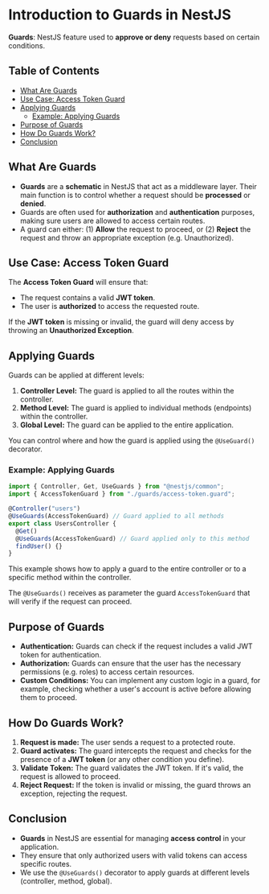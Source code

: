 # Introduction to Guards in NestJS

**Guards**: NestJS feature used to **approve or deny** requests based on certain conditions.

## Table of Contents

- [What Are Guards](#what-are-guards)
- [Use Case: Access Token Guard](#use-case-access-token-guard)
- [Applying Guards](#applying-guards)
  - [Example: Applying Guards](#example-applying-guards)
- [Purpose of Guards](#purpose-of-guards)
- [How Do Guards Work?](#how-do-guards-work)
- [Conclusion](#conclusion)

## What Are Guards

- **Guards** are a **schematic** in NestJS that act as a middleware layer. Their main function is to control whether a request should be **processed** or **denied**.
- Guards are often used for **authorization** and **authentication** purposes, making sure users are allowed to access certain routes.
- A guard can either: (1) **Allow** the request to proceed, or (2) **Reject** the request and throw an appropriate exception (e.g. Unauthorized).

## Use Case: Access Token Guard

The **Access Token Guard** will ensure that:

- The request contains a valid **JWT token**.
- The user is **authorized** to access the requested route.

If the **JWT token** is missing or invalid, the guard will deny access by throwing an **Unauthorized Exception**.

## Applying Guards

Guards can be applied at different levels:

1. **Controller Level:** The guard is applied to all the routes within the controller.
2. **Method Level:** The guard is applied to individual methods (endpoints) within the controller.
3. **Global Level:** The guard can be applied to the entire application.

You can control where and how the guard is applied using the `@UseGuard()` decorator.

### Example: Applying Guards

```ts
import { Controller, Get, UseGuards } from "@nestjs/common";
import { AccessTokenGuard } from "./guards/access-token.guard";

@Controller("users")
@UseGuards(AccessTokenGuard) // Guard applied to all methods
export class UsersController {
  @Get()
  @UseGuards(AccessTokenGuard) // Guard applied only to this method
  findUser() {}
}
```

This example shows how to apply a guard to the entire controller or to a specific method within the controller.

The `@UseGuards()` receives as parameter the guard `AccessTokenGuard` that will verify if the request can proceed.

## Purpose of Guards

- **Authentication:** Guards can check if the request includes a valid JWT token for authentication.
- **Authorization:** Guards can ensure that the user has the necessary permissions (e.g. roles) to access certain resources.
- **Custom Conditions:** You can implement any custom logic in a guard, for example, checking whether a user's account is active before allowing them to proceed.

## How Do Guards Work?

1. **Request is made:** The user sends a request to a protected route.
2. **Guard activates:** The guard intercepts the request and checks for the presence of a **JWT token** (or any other condition you define).
3. **Validate Token:** The guard validates the JWT token. If it's valid, the request is allowed to proceed.
4. **Reject Request:** If the token is invalid or missing, the guard throws an exception, rejecting the request.

## Conclusion

- **Guards** in NestJS are essential for managing **access control** in your application.
- They ensure that only authorized users with valid tokens can access specific routes.
- We use the `@UseGuards()` decorator to apply guards at different levels (controller, method, global).
